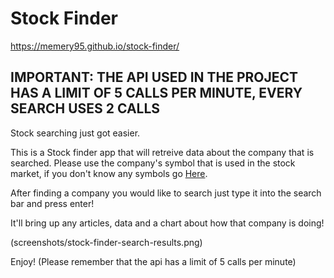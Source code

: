 # Stock Finder

https://memery95.github.io/stock-finder/

## IMPORTANT: THE API USED IN THE PROJECT HAS A LIMIT OF 5 CALLS PER MINUTE, EVERY SEARCH USES 2 CALLS

Stock searching just got easier.

This is a Stock finder app that will retreive data about the company that is searched. Please use the company's symbol that is used in the stock market, if you don't know any symbols go <a href="https://www.marketwatch.com/tools/quotes/lookup.asp">Here</a>.

After finding a company you would like to search just type it into the search bar and press enter! 

It'll bring up any articles, data and a chart about how that company is doing!

(screenshots/stock-finder-search-results.png)

Enjoy! (Please remember that the api has a limit of 5 calls per minute)